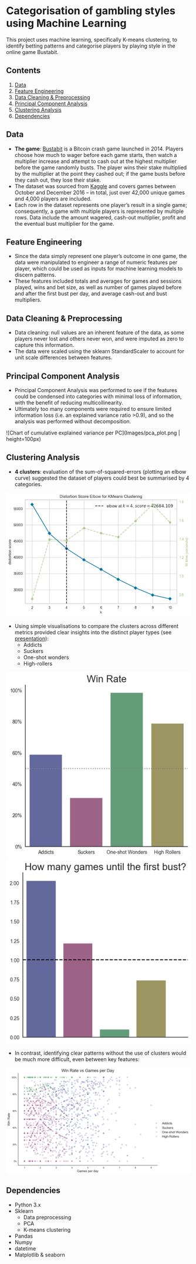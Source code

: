 # Categorisation of gambling styles using Machine Learning

This project uses machine learning, specifically K-means clustering, to identify betting patterns and categorise players by playing style in the online game Bustabit.

## Contents
1. [Data](#data)
2. [Feature Engineering](#feature-engineering)
3. [Data Cleaning & Preprocessing](#data-cleaning--preprocessing)
4. [Principal Component Analysis](#principal-component-analysis)
5. [Clustering Analysis](#clustering-analysis)
6. [Dependencies](#dependencies)

## Data
- **The game**: [Bustabit](https://bustabit.com/) is a Bitcoin crash game launched in 2014. Players choose how much to wager before each game starts, then watch a multiplier increase and attempt to cash out at the highest multiplier before the game randomly busts. The player wins their stake multiplied by the multiplier at the point they cashed out; if the game busts before they cash out, they lose their stake.
- The dataset was sourced from [Kaggle](https://www.kaggle.com/datasets/kingabzpro/gambling-behavior-bustabit) and covers games between October and December 2016 – in total, just over 42,000 unique games and 4,000 players are included.
- Each row in the dataset represents one player’s result in a single game; consequently, a game with multiple players is represented by multiple rows. Data include the amount wagered, cash-out multiplier, profit and the eventual bust multiplier for the game.

## Feature Engineering
- Since the data simply represent one player’s outcome in one game, the data were manipulated to engineer a range of numeric features per player, which could be used as inputs for machine learning models to discern patterns.
- These features included totals and averages for games and sessions played, wins and bet size, as well as number of games played before and after the first bust per day, and average cash-out and bust multipliers.

## Data Cleaning & Preprocessing
- Data cleaning: null values are an inherent feature of the data, as some players never lost and others never won, and were imputed as zero to capture this information.
- The data were scaled using the sklearn StandardScaler to account for unit scale differences between features. 

## Principal Component Analysis
- Principal Component Analysis was performed to see if the features could be condensed into categories with minimal loss of information, with the benefit of reducing multicollinearity.
- Ultimately too many components were required to ensure limited information loss (i.e. an explained variance ratio >0.9), and so the analysis was performed without decomposition.
 
![Chart of cumulative explained variance per PC](Images/pca_plot.png | height=100px)
 
## Clustering Analysis
- **4 clusters**: evaluation of the sum-of-squared-errors (plotting an elbow curve) suggested the dataset of players could best be summarised by 4 categories.

![Elbow curve](Images/elbow_visualisation.png)

- Using simple visualisations to compare the clusters across different metrics provided clear insights into the distinct player types (see [presentation](bustabit_clustering_analysis_presentation.pdf)):
	- Addicts
	- Suckers
	- One-shot wonders
	- High-rollers

![Win rate](Images/win_rate.png) ![Games until first bust](Images/games_until_first_bust.png)

- In contrast, identifying clear patterns without the use of clusters would be much more difficult, even between key features:

![Win rate vs Games per day](Images/wr_gpd.png)


## Dependencies
- Python 3.x
- Sklearn
	- Data preprocessing
	- PCA
	- K-means clustering
- Pandas
- Numpy
- datetime
- Matplotlib & seaborn

